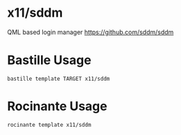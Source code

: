 # x11/sddm
QML based login manager
https://github.com/sddm/sddm

# Bastille Usage
```shell
bastille template TARGET x11/sddm
```

# Rocinante Usage
```shell
rocinante template x11/sddm
```

